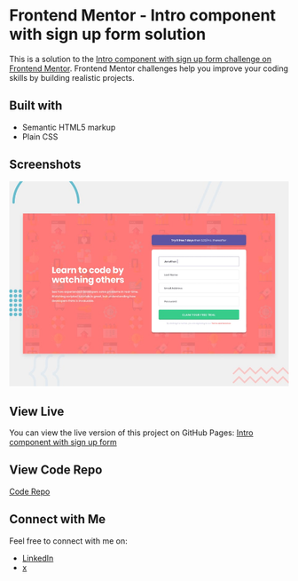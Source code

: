 # Frontend Mentor - Intro component with sign up form solution

This is a solution to the [Intro component with sign up form challenge on Frontend Mentor](https://www.frontendmentor.io/challenges/intro-component-with-signup-form-5cf91bd49edda32581d28fd1). Frontend Mentor challenges help you improve your coding skills by building realistic projects. 


## Built with

- Semantic HTML5 markup
- Plain CSS

## Screenshots

![Screenshot 1](img/screenshot.png)

## View Live

You can view the live version of this project on GitHub Pages: [Intro component with sign up form](https://iamupo.github.io/FrontendMentor-Solutions/intro-component-with-signup-form-master)

## View Code Repo
[Code Repo](https://github.com/IamUPO/FrontendMentor-Solutions/tree/main/intro-component-with-signup-form-master)

## Connect with Me

Feel free to connect with me on:

- [LinkedIn](https://www.linkedin.com/in/iamupo/)
- [x](https://www.x.com/iamupo/)
